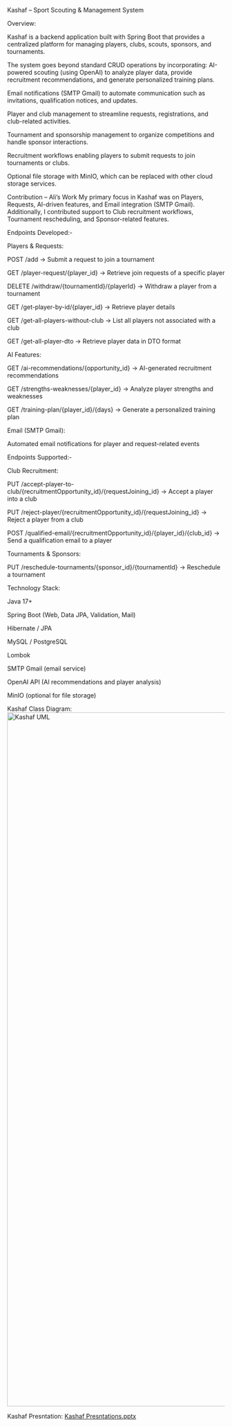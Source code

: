 Kashaf – Sport Scouting & Management System

Overview:

Kashaf is a backend application built with Spring Boot that provides a centralized platform for managing players, clubs, scouts, sponsors, and tournaments.

The system goes beyond standard CRUD operations by incorporating:
AI-powered scouting (using OpenAI) to analyze player data, provide recruitment recommendations, and generate personalized training plans.

Email notifications (SMTP Gmail) to automate communication such as invitations, qualification notices, and updates.

Player and club management to streamline requests, registrations, and club-related activities.

Tournament and sponsorship management to organize competitions and handle sponsor interactions.

Recruitment workflows enabling players to submit requests to join tournaments or clubs.

Optional file storage with MinIO, which can be replaced with other cloud storage services.

Contribution – Ali’s Work
My primary focus in Kashaf was on Players, Requests, AI-driven features, and Email integration (SMTP Gmail).
Additionally, I contributed support to Club recruitment workflows, Tournament rescheduling, and Sponsor-related features.

Endpoints Developed:-


Players & Requests:

POST /add → Submit a request to join a tournament

GET /player-request/{player_id} → Retrieve join requests of a specific player

DELETE /withdraw/{tournamentId}/{playerId} → Withdraw a player from a tournament

GET /get-player-by-id/{player_id} → Retrieve player details

GET /get-all-players-without-club → List all players not associated with a club

GET /get-all-player-dto → Retrieve player data in DTO format


AI Features:

GET /ai-recommendations/{opportunity_id} → AI-generated recruitment recommendations

GET /strengths-weaknesses/{player_id} → Analyze player strengths and weaknesses

GET /training-plan/{player_id}/{days} → Generate a personalized training plan


Email (SMTP Gmail):

Automated email notifications for player and request-related events


Endpoints Supported:-


Club Recruitment:

PUT /accept-player-to-club/{recruitmentOpportunity_id}/{requestJoining_id} → Accept a player into a club

PUT /reject-player/{recruitmentOpportunity_id}/{requestJoining_id} → Reject a player from a club

POST /qualified-email/{recruitmentOpportunity_id}/{player_id}/{club_id} → Send a qualification email to a player


Tournaments & Sponsors:

PUT /reschedule-tournaments/{sponsor_id}/{tournamentId} → Reschedule a tournament



Technology Stack:

Java 17+

Spring Boot (Web, Data JPA, Validation, Mail)

Hibernate / JPA

MySQL / PostgreSQL

Lombok

SMTP Gmail (email service)

OpenAI API (AI recommendations and player analysis)

MinIO (optional for file storage)

Kashaf Class Diagram:
<img width="3840" height="1603" alt="Kashaf UML" src="https://github.com/user-attachments/assets/96fda48a-2592-4a75-a506-6c54df67172f" />

Kashaf Presntation:
[Kashaf Presntations.pptx](https://github.com/user-attachments/files/21958234/Kashaf.Presntations.pptx)
